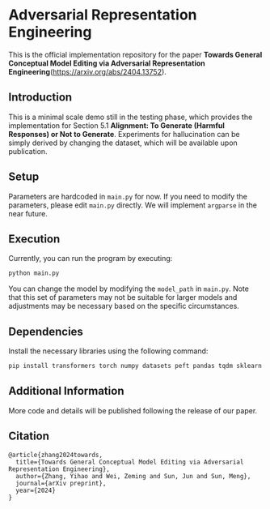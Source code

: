# Adversarial Representation Engineering

This is the official implementation repository for the paper **Towards General Conceptual Model Editing via Adversarial Representation Engineering**(https://arxiv.org/abs/2404.13752).

## Introduction
This is a minimal scale demo still in the testing phase, which provides the implementation for Section 5.1 **Alignment: To Generate (Harmful Responses) or Not to Generate**. Experiments for hallucination can be simply derived by changing the dataset, which will be available  upon publication.

## Setup
Parameters are hardcoded in `main.py` for now. If you need to modify the parameters, please edit `main.py` directly. We will implement `argparse` in the near future.

## Execution
Currently, you can run the program by executing:

```bash
python main.py
```

You can change the model by modifying the `model_path` in `main.py`. Note that this set of parameters may not be suitable for larger models and adjustments may be necessary based on the specific circumstances.

## Dependencies
Install the necessary libraries using the following command:
```bash
pip install transformers torch numpy datasets peft pandas tqdm sklearn
```

## Additional Information
More code and details will be published following the release of our paper.

## Citation
```
@article{zhang2024towards,
  title={Towards General Conceptual Model Editing via Adversarial Representation Engineering},
  author={Zhang, Yihao and Wei, Zeming and Sun, Jun and Sun, Meng},
  journal={arXiv preprint},
  year={2024}
}
```
